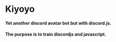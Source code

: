 # Kiyoyo

#### Yet another discord avatar bot but with discord.js.
#### The purpose is to train discordjs and javascript.

